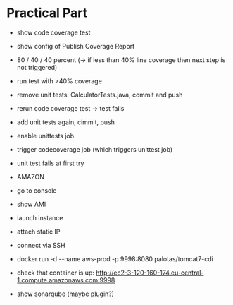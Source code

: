 # Practical Part 

- show code coverage test 
- show config of Publish Coverage Report
- 80 / 40 / 40 percent (-> if less than 40% line coverage then next step is not triggered)
- run test with >40% coverage 
- remove unit tests: CalculatorTests.java, commit and push 
- rerun code coverage test -> test fails 
- add unit tests again, cimmit, push 

- enable unittests job 
- trigger codecoverage job (which triggers unittest job)
- unit test fails at first try 


- AMAZON
- go to console 
- show AMI 
- launch instance 
- attach static IP 
- connect via SSH 
- docker run -d --name aws-prod -p 9998:8080 palotas/tomcat7-cdi
- check that container is up: http://ec2-3-120-160-174.eu-central-1.compute.amazonaws.com:9998



- show sonarqube (maybe plugin?) 